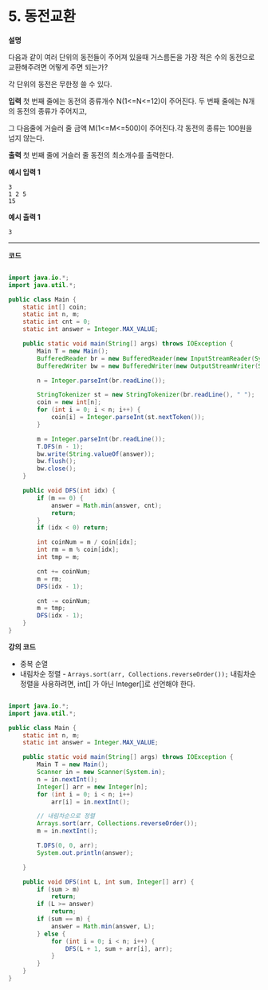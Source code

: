 # 5. 동전교환

**설명**

다음과 같이 여러 단위의 동전들이 주어져 있을때 거스름돈을 가장 적은 수의 동전으로 교환해주려면 어떻게 주면 되는가?

각 단위의 동전은 무한정 쓸 수 있다.

**입력**
첫 번째 줄에는 동전의 종류개수 N(1<=N<=12)이 주어진다. 두 번째 줄에는 N개의 동전의 종류가 주어지고,

그 다음줄에 거슬러 줄 금액 M(1<=M<=500)이 주어진다.각 동전의 종류는 100원을 넘지 않는다.

**출력**
첫 번째 줄에 거슬러 줄 동전의 최소개수를 출력한다.

**예시 입력 1**

```
3
1 2 5
15
```

**예시 출력 1**

```
3
```

---

**코드**

```java

import java.io.*;
import java.util.*;

public class Main {
    static int[] coin;
    static int n, m;
    static int cnt = 0;
    static int answer = Integer.MAX_VALUE;

    public static void main(String[] args) throws IOException {
        Main T = new Main();
        BufferedReader br = new BufferedReader(new InputStreamReader(System.in));
        BufferedWriter bw = new BufferedWriter(new OutputStreamWriter(System.out));

        n = Integer.parseInt(br.readLine());

        StringTokenizer st = new StringTokenizer(br.readLine(), " ");
        coin = new int[n];
        for (int i = 0; i < n; i++) {
            coin[i] = Integer.parseInt(st.nextToken());
        }

        m = Integer.parseInt(br.readLine());
        T.DFS(n - 1);
        bw.write(String.valueOf(answer));
        bw.flush();
        bw.close();
    }

    public void DFS(int idx) {
        if (m == 0) {
            answer = Math.min(answer, cnt);
            return;
        }
        if (idx < 0) return;

        int coinNum = m / coin[idx];
        int rm = m % coin[idx];
        int tmp = m;

        cnt += coinNum;
        m = rm;
        DFS(idx - 1);

        cnt -= coinNum;
        m = tmp;
        DFS(idx - 1);
    }
}

```

**강의 코드**

- 중복 순열
- 내림차순 정렬 - `Arrays.sort(arr, Collections.reverseOrder());`
  내림차순 정렬을 사용하려면, int[] 가 아닌 Integer[]로 선언해야 한다.

```java

import java.io.*;
import java.util.*;

public class Main {
    static int n, m;
    static int answer = Integer.MAX_VALUE;

    public static void main(String[] args) throws IOException {
        Main T = new Main();
        Scanner in = new Scanner(System.in);
        n = in.nextInt();
        Integer[] arr = new Integer[n];
        for (int i = 0; i < n; i++)
            arr[i] = in.nextInt();

        // 내림차순으로 정렬
        Arrays.sort(arr, Collections.reverseOrder());
        m = in.nextInt();

        T.DFS(0, 0, arr);
        System.out.println(answer);

    }

    public void DFS(int L, int sum, Integer[] arr) {
        if (sum > m)
            return;
        if (L >= answer)
            return;
        if (sum == m) {
            answer = Math.min(answer, L);
        } else {
            for (int i = 0; i < n; i++) {
                DFS(L + 1, sum + arr[i], arr);
            }
        }
    }
}

```
